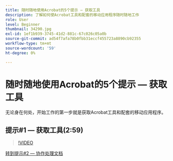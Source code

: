 ```yaml
---
title: 随时随地使用Acrobat的5个提示 — 获取工具
description: 了解如何使Acrobat工具和配套的移动应用程序随时随地工作
role: User
level: Beginner
thumbnail: 34290.jpg
exl-id: 1ef1b939-3745-41d2-881c-67c026c05a0b
source-git-commit: ad54f7afa78b0fbb31eccf455723a8890cb92355
workflow-type: tm+mt
source-wordcount: '59'
ht-degree: 0%

---
```


# 随时随地使用Acrobat的5个提示 — 获取工具

无论身在何处，开始工作的第一步就是获取Acrobat工具和配套的移动应用程序。

## 提示#1 — 获取工具(2:59)

>[!VIDEO](https://video.tv.adobe.com/v/34290?quality=12&learn=on&hidetitle=true)

[转到提示#2 — 协作处理文档](collaborate-on-documents.md)